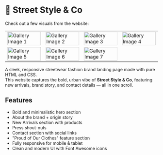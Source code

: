 # 🌆 Street Style & Co

Check out a few visuals from the website:

<table>
  <tr>
    <td><img src="" alt="Gallery Image 1" width="100%"/></td>
    <td><img src="" alt="Gallery Image 2" width="100%"/></td>
    <td><img src="" alt="Gallery Image 3" width="100%"/></td>
    <td><img src="" alt="Gallery Image 4" width="100%"/></td>
  </tr>
  <tr>
    <td><img src="assets/gallery5.jpg" alt="Gallery Image 5" width="100%"/></td>
    <td><img src="assets/gallery6.jpg" alt="Gallery Image 6" width="100%"/></td>
    <td><img src="assets/gallery7.jpg" alt="Gallery Image 7" width="100%"/></td>
    <td></td> <!-- empty cell to balance the row -->
  </tr>
</table>

A sleek, responsive streetwear fashion brand landing page made with pure HTML and CSS.  
This website captures the bold, urban vibe of **Street Style & Co**, featuring new arrivals, brand story, and contact details — all in one scroll.


## Features

-  Bold and minimalistic hero section
-  About the brand + origin story
-  New Arrivals section with products
-  Press shout-outs
-  Contact section with social links
-  "Proud of Our Clothes" feature section
-  Fully responsive for mobile & tablet
-  Clean and modern UI with Font Awesome icons
